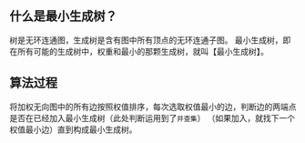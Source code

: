 ## 什么是最小生成树？
树是无环连通图，生成树是含有图中所有顶点的无环连通子图。
最小生成树，即在所有可能的生成树中，权重和最小的那颗生成树，就叫【最小生成树】。

## 算法过程
将加权无向图中的所有边按照权值排序，每次选取权值最小的边，判断边的两端点是否在已经加入最小生成树（此处判断运用到了`并查集`）
（如果加入，就找下一个权值最小边）直到构成最小生成树。

